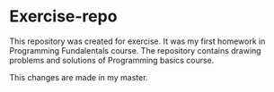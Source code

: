 ﻿# Exercise-repo


This repository was created for exercisе. It was my first homework in Programming Fundalentals course.
The repository contains drawing problems and solutions of Programming basics course.


This changes are made in my master.
